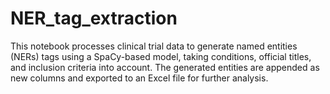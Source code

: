 # NER_tag_extraction
This notebook processes clinical trial data to generate named entities (NERs) tags using a SpaCy-based model, taking conditions, official titles,  and inclusion criteria into account. The generated entities are appended as new columns and exported  to an Excel file for further analysis.
